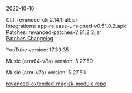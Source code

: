 2022-10-10
  
CLI: revanced-cli-2.14.1-all.jar  
Integrations: app-release-unsigned-v0.51.0.2.apk  
Patches: revanced-patches-2.81.2.3.jar  
[Patches Changelog](https://github.com/inotia00/revanced-patches/releases/tag/v2.81.2.3)  

YouTube version: 17.39.35  

Music (arm64-v8a) version: 5.27.50  

Music (arm-v7a) version: 5.27.50  

[revanced-extended-magisk-module repo](https://github.com/MatadorProBr/revanced-extended-magisk-module)
